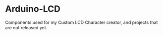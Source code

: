 # Arduino-LCD
Components used for my Custom LCD Character creator, and projects that are not released yet.
